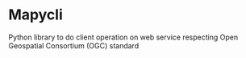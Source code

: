 # Mapycli
Python library to do client operation on web service respecting Open Geospatial Consortium (OGC) standard
